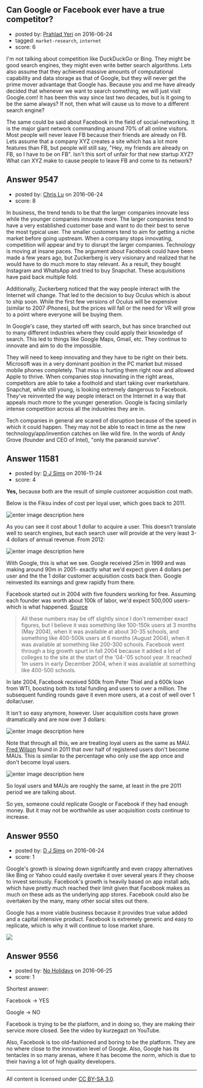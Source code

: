 ## Can Google or Facebook ever have a true competitor?

- posted by: [Prahlad Yeri](https://stackexchange.com/users/452758/prahlad-yeri) on 2016-06-24
- tagged: `market-research`, `internet`
- score: 6

I'm not talking about competition like DuckDuckGo or Bing. They might be good search engines, they might even write better search algorithms. Lets also assume that they achieved massive amounts of computational capability and data storage as that of Google, but they will never get the prime mover advantage that Google has. Because you and me have already decided that whenever we want to search something, we will just visit Google.com! It has been this way since last two decades, but is it going to be the same always? If not, then what will cause us to move to a different search engine?

The same could be said about Facebook in the field of social-networking. It is the major giant network commanding around 70% of all online visitors. Most people will never leave FB because their friends are already on FB. Lets assume that a company XYZ creates a site which has a lot more features than FB, but people will still say, "Hey, my friends are already on FB, so I have to be on FB". Isn't this sort of unfair for that new startup XYZ? What can XYZ make to cause people to leave FB and come to its network?


## Answer 9547

- posted by: [Chris Lu](https://stackexchange.com/users/8623306/chris-lu) on 2016-06-24
- score: 8

In business, the trend tends to be that the larger companies innovate less while the younger companies innovate more. The larger companies tend to have a very established customer base and want to do their best to serve the most typical user. The smaller customers tend to aim for getting a niche market before going upstream. When a company stops innovating, competition will appear and try to disrupt the larger companies. Technology is moving at insane paces. The argument about Facebook could have been made a few years ago, but Zuckerberg is very visionary and realized that he would have to do much more to stay relevant. As a result, they bought Instagram and WhatsApp and tried to buy Snapchat. These acquisitions have paid back multiple fold.

Additionally, Zuckerberg noticed that the way people interact with the Internet will change. That led to the decision to buy Oculus which is about to ship soon. While the first few versions of Oculus will be expensive (similar to 2007 iPhones), but the prices will fall or the need for VR will grow to a point where everyone will be buying them.

In Google's case, they started off with search, but has since branched out to many different industries where they could apply their knowledge of search. This led to things like Google Maps, Gmail, etc. They continue to innovate and aim to do the impossible.

They will need to keep innovating and they have to be right on their bets. Microsoft was in a very dominant position in the PC market but missed mobile phones completely. That miss is hurting them right now and allowed Apple to thrive. When companies stop innovating in the right areas, competitors are able to take a foothold and start taking over marketshare. Snapchat, while still young, is looking extremely dangerous to Facebook. They've reinvented the way people interact on the Internet in a way that appeals much more to the younger generation. Google is facing similarly intense competition across all the industries they are in.

Tech companies in general are scared of disruption because of the speed in which it could happen. They may not be able to react in time as the new technology/app/invention catches on like wild fire. In the words of Andy Grove (founder and CEO of Intel), "only the paranoid survive".


## Answer 11581

- posted by: [D J Sims](https://stackexchange.com/users/7242000/d-j-sims) on 2016-11-24
- score: 4

**Yes,** because both are the result of simple customer acquisition cost math.

Below is the Fiksu index of cost per loyal user, which goes back to 2011.

![enter image description here](https://i.stack.imgur.com/VjnHX.png)

As you can see it cost about 1 dollar to acquire a user. This doesn't translate well to search engines, but each search user will provide at the very least 3-4 dollars of annual revenue. From 2012:

 ![enter image description here](https://i.stack.imgur.com/tnqSe.gif)

With Google, this is what we see. Google received 25m in 1999 and was making around 90m in 2001- exactly what we'd expect given 4 dollars per user and the the 1 dollar customer acquisition costs back then. Google reinvested its earnings and grew rapidly from there.

Facebook started out in 2004 with five founders working for free. Assuming each founder was worth about 100k of labor, we'd expect 500,000 users- which is what happened. [Source](https://www.quora.com/How-many-users-did-Facebook-have-within-3-months-of-being-live)

>All these numbers may be off slightly since I don't remember exact figures, but I believe it was something like 100-150k users at 3 months (May 2004), when it was available at about 30-35 schools, and something like 400-500k users at 6 months (August 2004), when it was available at something like 200-300 schools. Facebook went through a big growth spurt in fall 2004 because it added a lot of colleges to the site at the start of the '04-'05 school year. It reached 1m users in early December 2004, when it was available at something like 400-500 schools.

In late 2004, Facebook received 500k from Peter Thiel and a 600k loan from WTI, boosting both its total funding and users to over a million. The subsequent funding rounds gave it even more users, at a cost of well over 1 dollar/user.

It isn't so easy anymore, however. User acquisition costs have grown dramatically and are now over 3 dollars:

![enter image description here](https://i.stack.imgur.com/946YC.png)

Note that through all this, we are treating loyal users as the same as MAU. [Fred Wilson](http://avc.com/2011/07/301010/) found in 2011 that over half of registered users don't become MAUs. This is similar to the percentage who only use the app once and don't become loyal users.

![enter image description here](https://i.stack.imgur.com/2NzL4.png)

So loyal users and MAUs are roughly the same, at least in the pre 2011 period we are talking about.

So yes, someone could replicate Google or Facebook if they had enough money. But it may not be worthwhile as user acquisition costs continue to increase.


## Answer 9550

- posted by: [D J Sims](https://stackexchange.com/users/7242000/d-j-sims) on 2016-06-24
- score: 1

Google's growth is slowing down signifcantly and even crappy alternatives like Bing or Yahoo could easily overtake it over several years if they choose to invest seriously. Facebook's growth is heavily based on app install ads, which have pretty much reached their limit given that Facebook makes as much on these ads as the underlying app stores. Facebook could also be overtaken by the many, many other social sites out there.

Google has a more viable business because it provides true value added and a capital intensive product. Facebook is extremely generic and easy to replicate, which is why it will continue to lose market share.

![](http://i.imgur.com/usLBCry.jpg)


## Answer 9556

- posted by: [No Holidays](https://stackexchange.com/users/6481665/no-holidays) on 2016-06-25
- score: 1

Shortest answer: 

Facebook -> YES

Google -> NO

Facebook is trying to be *the* platform, and in doing so, they are making their service more closed. See the video by kurzegazt on YouTube.

Also, Facebook is too old-fashioned and boring to be the platform. They are no where close to the innovation level of Google. Also, Google has its tentacles in so many arenas, where it has become the norm, which is due to their having a lot of high quality developers.



---

All content is licensed under [CC BY-SA 3.0](https://creativecommons.org/licenses/by-sa/3.0/).
